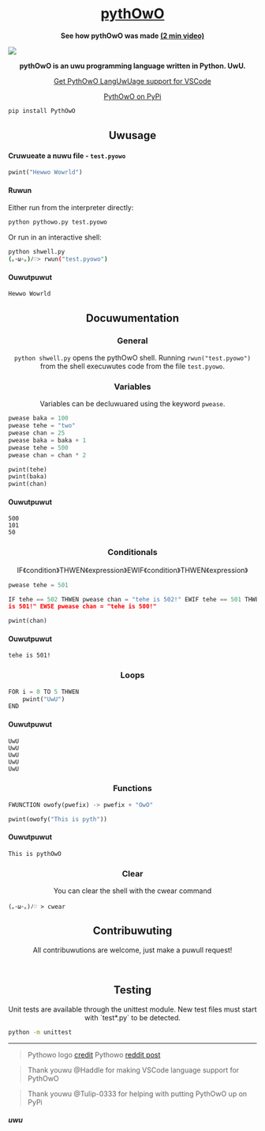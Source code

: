 <h1 align="center"><a href="https://youtu.be/czZmkh7CY6M">pythOwO</a></h1>

<p align="center">
	<b>See how pythOwO was made <a href="https://youtu.be/czZmkh7CY6M"> (2 min video) </a></b>
</p>

[![](https://raw.githubusercontent.com/virejdasani/pythOwO/main/aswets/imwages/pythowo-banner.png)](https://www.youtube.com/watch?v=czZmkh7CY6M)

<p align="center">
  <b>pythOwO is an uwu programming language written in Python. UwU.</b>
</p>

<p align="center">
  <a href="https://marketplace.visualstudio.com/items?itemName=Haddle.pyowo">Get PythOwO LangUwUage support for VSCode</a>
</p>
<p align="center">
  <a href="https://pypi.org/project/PythOwO/">PythOwO on PyPi</a><br>
</p>

```bash
pip install PythOwO
```

<h2 align="center">Uwusage</h2>

<h4 align="left">Cruwueate a nuwu file - <code>test.pyowo</code></h4>

```py
pwint("Hewwo Wowrld")
```

<h4 align="left">Ruwun</h4>

Either run from the interpreter directly:
```sh
python pythowo.py test.pyowo
```

Or run in an interactive shell:
```sh
python shwell.py
(｡･ω･｡)ﾉ♡> rwun("test.pyowo")
```

<h4 align="left">Ouwutpuwut</h4>

```
Hewwo Wowrld
```

<h2 align="center">Docuwumentation</h2>

<h3 align="center">General</h3>

<p align="center"><code>python shwell.py</code> opens the pythOwO shell. Running <code>rwun("test.pyowo")</code> from the shell execuwutes code from the file <code>test.pyowo</code>.</p>


<h3 align="center">Variables</h3>
<p align="center">Variables can be decluwuared using the keyword <code>pwease</code>.</p>

```py
pwease baka = 100
pwease tehe = "two"
pwease chan = 25
pwease baka = baka + 1
pwease tehe = 500
pwease chan = chan * 2

pwint(tehe)
pwint(baka)
pwint(chan)
```

<h4 align="left">Ouwutpuwut</h4>

```
500
101
50
```

<h3 align="center">Conditionals</h3>
<p align="center">IF《condition》THWEN《expression》EWIF《condition》THWEN《expression》</p>

```py
pwease tehe = 501

IF tehe == 502 THWEN pwease chan = "tehe is 502!" EWIF tehe == 501 THWEN pwease chan = "
is 501!" EWSE pwease chan = "tehe is 500!"

pwint(chan)
```

<h4 align="left">Ouwutpuwut</h4>

```
tehe is 501!
```

<h3 align="center">Loops</h3>

```py
FOR i = 0 TO 5 THWEN
	pwint("UwU")
END
```

<h4 align="left">Ouwutpuwut</h4>

```
UwU
UwU
UwU
UwU
UwU
```

<h3 align="center">Functions</h3>

```py
FWUNCTION owofy(pwefix) -> pwefix + "OwO"

pwint(owofy("This is pyth"))
```

<h4 align="left">Ouwutpuwut</h4>

```
This is pythOwO
```

<h3 align="center">Clear</h3>
<p align="center">You can clear the shell with the cwear command</p>

```
(｡･ω･｡)ﾉ♡ > cwear
```


<h2 align="center">Contribuwuting</h2>
<p align="center">All contribuwutions are welcome, just make a puwull request!</p>

</br>

<h2 align="center">Testing</h2>
<p align="center">Unit tests are available through the unittest module. New test files must start with `test*.py` to be detected.</p>

```sh
python -m unittest
```

---

> Pythowo logo [credit](https://www.reddit.com/r/ProgrammerHumor/comments/vkkyyv/say_hello_to_pythowo_make_sure_to_treat_her_well/)
> Pythowo [reddit post](https://www.reddit.com/r/ProgrammerHumor/comments/vl6qf8/i_actually_made_pythowo_link_in_comments/)

> Thank youwu @Haddle for making VSCode language support for PythOwO

> Thank youwu @Tulip-0333 for helping with putting PythOwO up on PyPi

<h5 align="left">uwu</h5>
